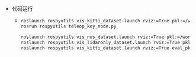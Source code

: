 * 代码运行

  * ```bash
    roslaunch rospyutils vis_kitti_dataset.launch rviz:=True pkl:=/workspace/files/blob/pu4c/kitti_vis_infos_val.pkl
    rosrun rospyutils teleop_key_node.py

    roslaunch rospyutils vis_nus_dataset.launch rviz:=True pkl:=/workspace/files/blob/pu4c/nuscenes_vis_infos_val.pkl
    roslaunch rospyutils vis_lidaronly_dataset.launch rviz:=True pkl:=/workspace/files/blob/Det3DTrans/OpenPCDetTrans/data/lidarcs/VLD-64/lidarcs_infos_val.pkl
    roslaunch rospyutils vis_kitti_dataset.launch rviz:=True eval_pkls:=["/datasets/blob/ST3D/model_zoo/20240116-163105/eval/eval_with_train/epoch_40/val/result.pkl","/datasets/blob/ST3D/model_zoo/20240117-024819/eval/eval_with_train/epoch_12/val/result.pkl"]
    ```